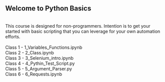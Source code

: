 
<br /><h2> Welcome to Python Basics</h2>
<br />This course is designed for non-programmers. Intention is to get your started with basic scripting that you can leverage for your own automation efforts. 
<br />
<br />Class 1 - 1_Variables_Functions.ipynb
<br />Class 2 - 2_Class.ipynb
<br />Class 3 - 3_Selenium_intro.ipynb
<br />Class 4 - 4_Pythin_Test_Script.py
<br />Class 5 - 5_Argument_Parser.py
<br />Class 6 - 6_Requests.ipynb
